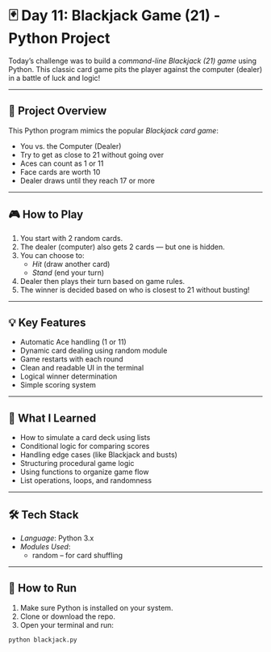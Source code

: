 # 🃏 Day 11: Blackjack Game (21) - Python Project

Today’s challenge was to build a *command-line Blackjack (21) game* using Python. This classic card game pits the player against the computer (dealer) in a battle of luck and logic!

---

## 🧩 Project Overview

This Python program mimics the popular *Blackjack card game*:
- You vs. the Computer (Dealer)
- Try to get as close to 21 without going over
- Aces can count as 1 or 11
- Face cards are worth 10
- Dealer draws until they reach 17 or more

---

## 🎮 How to Play

1. You start with 2 random cards.
2. The dealer (computer) also gets 2 cards — but one is hidden.
3. You can choose to:
   - *Hit* (draw another card)
   - *Stand* (end your turn)
4. Dealer then plays their turn based on game rules.
5. The winner is decided based on who is closest to 21 without busting!

---

## 💡 Key Features

- Automatic Ace handling (1 or 11)
- Dynamic card dealing using random module
- Game restarts with each round
- Clean and readable UI in the terminal
- Logical winner determination
- Simple scoring system

---

## 🧠 What I Learned

- How to simulate a card deck using lists
- Conditional logic for comparing scores
- Handling edge cases (like Blackjack and busts)
- Structuring procedural game logic
- Using functions to organize game flow
- List operations, loops, and randomness

---

## 🛠️ Tech Stack

- *Language*: Python 3.x  
- *Modules Used*:
  - random – for card shuffling

---

## 🚀 How to Run

1. Make sure Python is installed on your system.
2. Clone or download the repo.
3. Open your terminal and run:

```bash
python blackjack.py